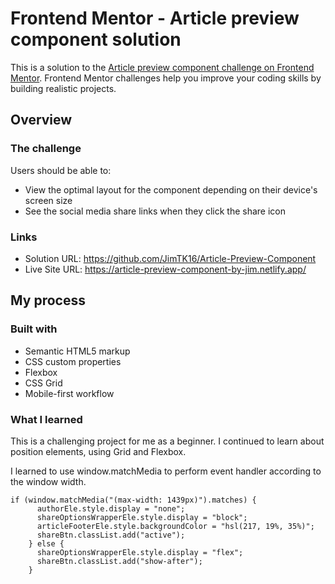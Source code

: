 # Frontend Mentor - Article preview component solution

This is a solution to the [Article preview component challenge on Frontend Mentor](https://www.frontendmentor.io/challenges/article-preview-component-dYBN_pYFT). Frontend Mentor challenges help you improve your coding skills by building realistic projects.

## Overview

### The challenge

Users should be able to:

- View the optimal layout for the component depending on their device's screen size
- See the social media share links when they click the share icon

### Links

- Solution URL: https://github.com/JimTK16/Article-Preview-Component
- Live Site URL: https://article-preview-component-by-jim.netlify.app/

## My process

### Built with

- Semantic HTML5 markup
- CSS custom properties
- Flexbox
- CSS Grid
- Mobile-first workflow

### What I learned

This is a challenging project for me as a beginner. I continued to learn about position elements, using Grid and Flexbox.

I learned to use window.matchMedia to perform event handler according to the window width.

```
if (window.matchMedia("(max-width: 1439px)").matches) {
      authorEle.style.display = "none";
      shareOptionsWrapperEle.style.display = "block";
      articleFooterEle.style.backgroundColor = "hsl(217, 19%, 35%)";
      shareBtn.classList.add("active");
    } else {
      shareOptionsWrapperEle.style.display = "flex";
      shareBtn.classList.add("show-after");
    }
```
